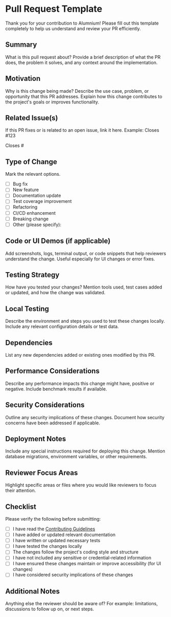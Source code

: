 # Pull Request Template

Thank you for your contribution to Alumnium!
Please fill out this template completely to help us understand and review your PR efficiently.

## Summary
What is this pull request about?
Provide a brief description of what the PR does, the problem it solves, and any context around the implementation.

## Motivation
Why is this change being made?
Describe the use case, problem, or opportunity that this PR addresses.
Explain how this change contributes to the project's goals or improves functionality.

## Related Issue(s)
If this PR fixes or is related to an open issue, link it here.
Example: Closes #123

Closes #

## Type of Change
Mark the relevant options.

- [ ] Bug fix  
- [ ] New feature  
- [ ] Documentation update  
- [ ] Test coverage improvement  
- [ ] Refactoring  
- [ ] CI/CD enhancement
- [ ] Breaking change
- [ ] Other (please specify):

## Code or UI Demos (if applicable)
Add screenshots, logs, terminal output, or code snippets that help reviewers understand the change.
Useful especially for UI changes or error fixes.

## Testing Strategy
How have you tested your changes?
Mention tools used, test cases added or updated, and how the change was validated.

## Local Testing
Describe the environment and steps you used to test these changes locally.
Include any relevant configuration details or test data.

## Dependencies
List any new dependencies added or existing ones modified by this PR.

## Performance Considerations
Describe any performance impacts this change might have, positive or negative.
Include benchmark results if available.

## Security Considerations
Outline any security implications of these changes.
Document how security concerns have been addressed if applicable.

## Deployment Notes
Include any special instructions required for deploying this change.
Mention database migrations, environment variables, or other requirements.

## Reviewer Focus Areas
Highlight specific areas or files where you would like reviewers to focus their attention.

## Checklist
Please verify the following before submitting:

- [ ] I have read the [Contributing Guidelines](https://github.com/alumnium-hq/alumnium/blob/main/CONTRIBUTING.md)
- [ ] I have added or updated relevant documentation
- [ ] I have written or updated necessary tests
- [ ] I have tested the changes locally
- [ ] The changes follow the project's coding style and structure
- [ ] I have not included any sensitive or credential-related information
- [ ] I have ensured these changes maintain or improve accessibility (for UI changes)
- [ ] I have considered security implications of these changes

## Additional Notes
Anything else the reviewer should be aware of?
For example: limitations, discussions to follow up on, or next steps.
